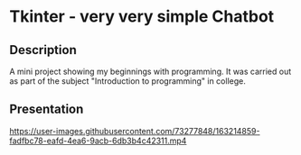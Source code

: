 # Tkinter - very very simple Chatbot

## Description
A mini project showing my beginnings with programming. It was carried out as part of the subject "Introduction to programming" in college.

## Presentation
https://user-images.githubusercontent.com/73277848/163214859-fadfbc78-eafd-4ea6-9acb-6db3b4c42311.mp4



